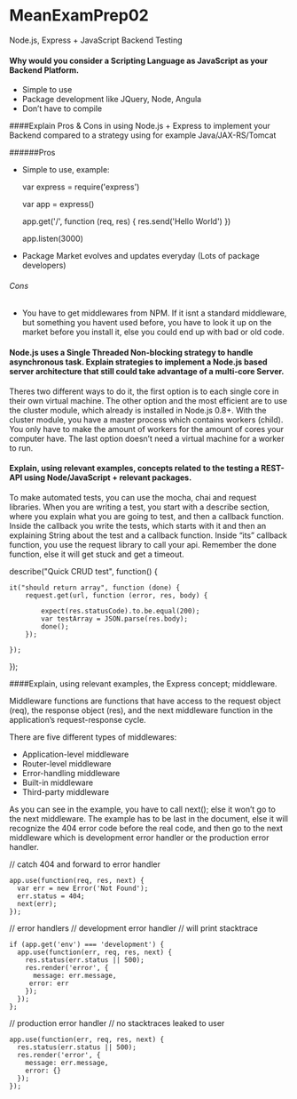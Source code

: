 # MeanExamPrep02
 Node.js, Express + JavaScript Backend Testing

#### Why would you consider a Scripting Language as JavaScript as your Backend Platform.
 
- Simple to use
- Package development like JQuery, Node, Angula 
- Don’t have to compile

####Explain Pros & Cons in using Node.js + Express to implement your Backend compared to a strategy using for example Java/JAX-RS/Tomcat

######Pros

- Simple to use, example:

	var express = require('express')
	
	var app = express()
	
	app.get('/', function (req, res) { res.send('Hello World') })
	
	app.listen(3000)
- Package Market evolves and updates everyday (Lots of package developers)

###### Cons

- You have to get middlewares from NPM. If it isnt a standard middleware, but something you havent used before, you have to look it up on the market before you install it, else you could end up with bad or old code.

#### Node.js uses a Single Threaded Non-blocking strategy to handle asynchronous task. Explain strategies to implement a Node.js based server architecture that still could take advantage of a multi-core Server.

Theres two different ways to do it, the first option is to each single core in their own virtual machine. 
The other option and the most efficient are to use the cluster module, which already is installed in Node.js 0.8+. With the cluster module, you have a master process which contains workers (child). You only have to make the amount of workers for the amount of cores your computer have. The last option doesn’t need a virtual machine for a worker to run.


#### Explain, using relevant examples, concepts related to the testing a REST-API using Node/JavaScript + relevant packages.

To make automated tests, you can use the mocha, chai and request libraries. When you are writing a test, you start with a describe section, where you explain what you are going to test, and then a callback function. Inside the callback you write the tests, which starts with it and then an explaining String about the test and a callback function. Inside “its” callback function, you use the request library to call your api. Remember the done function, else it will get stuck and get a timeout.

describe("Quick CRUD test", function() {

    it("should return array", function (done) {
        request.get(url, function (error, res, body) {

            expect(res.statusCode).to.be.equal(200);
            var testArray = JSON.parse(res.body); 
            done();
        });

    });
});

####Explain, using relevant examples, the Express concept; middleware.

Middleware functions are functions that have access to the request object (req), the response object (res), and the next middleware function in the application’s request-response cycle.

There are five different types of middlewares:

- Application-level middleware
- Router-level middleware
- Error-handling middleware
- Built-in middleware
- Third-party middleware

As you can see in the example, you have to call next(); else it won’t go to the next middleware. The example has to be last in the document, else it will recognize the 404 error code before the real code, and then go to the next middleware which is development error handler or the production error handler.

// catch 404 and forward to error handler

	app.use(function(req, res, next) {
	  var err = new Error('Not Found');
	  err.status = 404;
	  next(err);
	});

// error handlers
// development error handler
// will print stacktrace

	if (app.get('env') === 'development') {
	  app.use(function(err, req, res, next) {
	    res.status(err.status || 500);
	    res.render('error', {
	      message: err.message,
	     error: err
	    });
	  });
	};

// production error handler
// no stacktraces leaked to user

	app.use(function(err, req, res, next) {
  	  res.status(err.status || 500);
  	  res.render('error', {
	    message: err.message,
	    error: {}
	  });
	});


